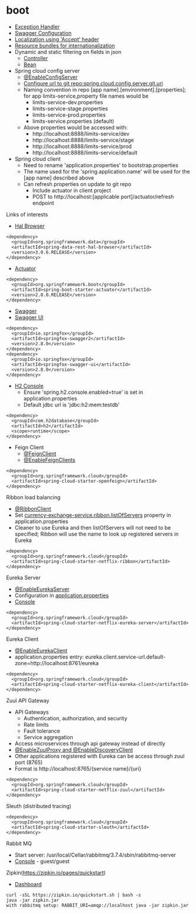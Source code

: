 # boot

* [Exception Handler](https://github.com/idaho-guy/boot/blob/master/restful-web-services/src/main/java/com/in28minutes/rest/webservices/restfulwebservices/exception/CustomizedResponseEntityExceptionHandler.java)
* [Swagger Configuration](https://github.com/idaho-guy/boot/blob/master/restful-web-services/src/main/java/com/in28minutes/rest/webservices/restfulwebservices/SwaggerConfig.java)
* [Localization using 'Accept' header](https://github.com/idaho-guy/boot/blob/master/restful-web-services/src/main/java/com/in28minutes/rest/webservices/restfulwebservices/RestfulWebServicesApplication.java#L22)
* [Resource bundles for internationalization](https://github.com/idaho-guy/boot/blob/master/restful-web-services/src/main/java/com/in28minutes/rest/webservices/restfulwebservices/RestfulWebServicesApplication.java#L33)
* Dynamic and static filtering on fields in json
  * [Controller](https://github.com/idaho-guy/boot/blob/master/restful-web-services/src/main/java/com/in28minutes/rest/webservices/restfulwebservices/filtering/FilteringController.java#L18)
  * [Bean](https://github.com/idaho-guy/boot/blob/master/restful-web-services/src/main/java/com/in28minutes/rest/webservices/restfulwebservices/filtering/SomeBean.java#L7)
* Spring cloud config server
  * [@EnableConfigServer](https://github.com/idaho-guy/boot/blob/master/spring-cloud-config-server/src/main/java/com/in28minutes/microservices/springcloudconfigserver/SpringCloudConfigServerApplication.java#L8)
  * [Configure url to git repo:spring.cloud.config.server.git.uri](https://github.com/idaho-guy/boot/blob/master/spring-cloud-config-server/src/main/resources/application.properties#L4)
  * Naming convention in repo [app name].[environment].[properties]; for app limits-service,property file names would be
    * limits-service-dev.properties
    * limits-service-stage.properties
    * limits-service-prod.properties
    * limits-service.properties (default)
  * Above properties would be accessed with:
    * http://localhost:8888/limits-service/dev
    * http://localhost:8888/limits-service/stage
    * http://localhost:8888/limits-service/prod
    * http://localhost:8888/limits-service/default
* Spring cloud client
  * Need to rename 'application.properties' to bootstrap.properties
  * The name used for the 'spring.application.name' will be used for the [app name] described above
  * Can refresh properties on update to git repo
    * Include actuator in client project
    * POST to http://localhost:[applicable port]/actuator/refresh endpoint 
    

Links of interests
* [Hal Browser](http://localhost:8080)
```
<dependency>
  <groupId>org.springframework.data</groupId>
  <artifactId>spring-data-rest-hal-browser</artifactId>
  <version>3.0.6.RELEASE</version>
</dependency>
```
* [Actuator](http://localhost:8080/actuator)
```
<dependency>
  <groupId>org.springframework.boot</groupId>
  <artifactId>spring-boot-starter-actuator</artifactId>
  <version>2.0.0.RELEASE</version>
</dependency>
 ```
* [Swagger](http://localhost:8080/v2/api-docs)
* [Swagger UI](http://localhost:8080/swagger-ui.html)
```
<dependency>
  <groupId>io.springfox</groupId>
  <artifactId>springfox-swagger2</artifactId>
  <version>2.8.0</version>
</dependency>
<dependency>
  <groupId>io.springfox</groupId>
  <artifactId>springfox-swagger-ui</artifactId>
  <version>2.8.0</version>
</dependency>
```
* [H2 Console](http://localhost:8080/h2-console)
  * Ensure 'spring.h2.console.enabled=true' is set in application.properties
  * Default jdbc url is 'jdbc:h2:mem:testdb'
```
<dependency>
  <groupId>com.h2database</groupId>
  <artifactId>h2</artifactId>
  <scope>runtime</scope>
</dependency>
```
* Feign Client
  * [@FeignClient](https://github.com/idaho-guy/boot/blob/master/currency-conversion-service/src/main/java/com/in28minutes/microservices/currencyconversionservice/CurrencyExchangeProxy.java#L8)
  * [@EnableFeignClients](https://github.com/idaho-guy/boot/blob/master/currency-conversion-service/src/main/java/com/in28minutes/microservices/currencyconversionservice/CurrencyConversionServiceApplication.java#L11)
```
<dependency>
  <groupId>org.springframework.cloud</groupId>
  <artifactId>spring-cloud-starter-openfeign</artifactId>
</dependency>

```
Ribbon load balancing
* [@RibbonClient](https://github.com/idaho-guy/boot/blob/master/currency-conversion-service/src/main/java/com/in28minutes/microservices/currencyconversionservice/CurrencyExchangeProxy.java#L11)
* Set [currency-exchange-service.ribbon.listOfServers](https://github.com/idaho-guy/boot/blob/master/currency-conversion-service/src/main/resources/application.properties#L3) property in application.properties
* Cleaner to use Eureka and then listOfServers will not need to be specified; Ribbon will use the name to look up registered servers in Eureka
```
<dependency>
  <groupId>org.springframework.cloud</groupId>
  <artifactId>spring-cloud-starter-netflix-ribbon</artifactId>
</dependency>
```
Eureka Server
* [@EnableEurekaServer](https://github.com/idaho-guy/boot/blob/master/netflix-eureka-naming-server/src/main/java/com/in28minutes/microservices/netflixeurekanamingserver/NetflixEurekaNamingServerApplication.java#L8)
* Configuration in [application.properties](https://github.com/idaho-guy/boot/blob/master/netflix-eureka-naming-server/src/main/resources/application.properties#L3)
* [Console](http://localhost:8761/)
```
<dependency>
  <groupId>org.springframework.cloud</groupId>
  <artifactId>spring-cloud-starter-netflix-eureka-server</artifactId>
</dependency>
```
Eureka Client
* [@EnableEurekaClient](https://github.com/idaho-guy/boot/blob/master/currency-conversion-service/src/main/java/com/in28minutes/microservices/currencyconversionservice/CurrencyConversionServiceApplication.java#L10)
* application.properties entry: eureka.client.service-url.default-zone=http://localhost:8761/eureka
```
<dependency>
  <groupId>org.springframework.cloud</groupId>
  <artifactId>spring-cloud-starter-netflix-eureka-client</artifactId>
</dependency>
```
Zuul API Gateway
* API Gateways
  * Authentication, authorization, and security
  * Rate limits
  * Fault tolerance
  * Service aggregation
* Access microservices through api gateway instead of directly
* [@EnableZuulProxy and @EnableDiscoveryClient](https://github.com/idaho-guy/boot/blob/master/netflix-zuul-api-gateway-server/src/main/java/com/in28minutes/microservices/netflixzuulapigatewayserver/NetflixZuulApiGatewayServerApplication.java#L8)
* Other applications registered with Eureka can be access through zuul port (8765)
* Format is http://localhost:8765/{service name}/{uri}
```
<dependency>
  <groupId>org.springframework.cloud</groupId>
  <artifactId>spring-cloud-starter-netflix-zuul</artifactId>
</dependency>
```
Sleuth (distributed tracing)
```
<dependency>
  <groupId>org.springframework.cloud</groupId>
  <artifactId>spring-cloud-starter-sleuth</artifactId>
</dependency>
```
Rabbit MQ 
* Start server: /usr/local/Cellar/rabbitmq/3.7.4/sbin/rabbitmq-server
* [Console](http://localhost:15672/) - guest/guest

Zipkin(https://zipkin.io/pages/quickstart)
* [Dashboard](http://localhost:9411/zipkin/)
```
curl -sSL https://zipkin.io/quickstart.sh | bash -s
java -jar zipkin.jar
with rabbitmq setup: RABBIT_URI=amqp://localhost java -jar zipkin.jar 
```

